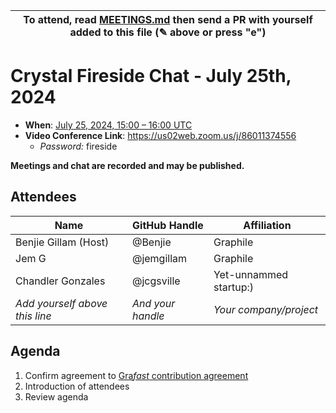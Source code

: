 | To attend, read [MEETINGS.md][] then send a PR with yourself added to this file (✎ above or press "e") |
| ------------------------------------------------------------------------------------------------------ |

# Crystal Fireside Chat - July 25th, 2024

- **When**: [July 25, 2024, 15:00 – 16:00 UTC](https://www.timeanddate.com/worldclock/converter.html?iso=20240725T150000&p1=224&p2=179&p3=136&p4=268&p5=367&p6=438&p7=248&p8=240)
- **Video Conference Link**: https://us02web.zoom.us/j/86011374556
  - _Password:_ fireside

**Meetings and chat are recorded and may be published.**

## Attendees

<!-- prettier-ignore -->
| Name                           | GitHub Handle     | Affiliation            |
| ------------------------------ | ----------------- | ---------------------- |
| Benjie Gillam (Host)           | @Benjie           | Graphile               |
| Jem G                          | @jemgillam        | Graphile               |
| Chandler Gonzales              | @jcgsville        | Yet-unnammed startup:) |
| *Add yourself above this line* | *And your handle* | *Your company/project* |

## Agenda

1. Confirm agreement to [Gra*fast* contribution agreement][AGREEMENT.md]
1. Introduction of attendees
1. Review agenda


[MEETINGS.md]: ../../MEETINGS.md
[AGREEMENT.md]: ../../AGREEMENT.md
